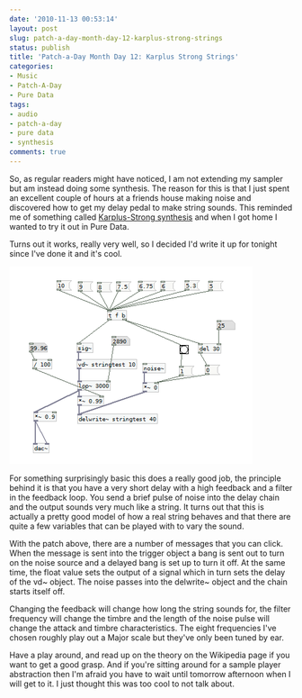 ```yaml
---
date: '2010-11-13 00:53:14'
layout: post
slug: patch-a-day-month-day-12-karplus-strong-strings
status: publish
title: 'Patch-a-Day Month Day 12: Karplus Strong Strings'
categories:
- Music
- Patch-A-Day
- Pure Data
tags:
- audio
- patch-a-day
- pure data
- synthesis
comments: true
---
```


So, as regular readers might have noticed, I am not extending my sampler but am instead doing some synthesis. The reason for this is that I just spent an excellent couple of hours at a friends house making noise and discovered how to get my delay pedal to make string sounds. This reminded me of something called [Karplus-Strong synthesis](http://en.wikipedia.org/wiki/Karplus-Strong_string_synthesis) and when I got home I wanted to try it out in Pure Data.

Turns out it works, really very well, so I decided I'd write it up for tonight since I've done it and it's cool.



![Karplus-Strong String synthesis](/a/2010-11-13-patch-a-day-month-day-12-karplus-strong-strings/12-KarplusStrongString.png)

For something surprisingly basic this does a really good job, the principle behind it is that you have a very short delay with a high feedback and a filter in the feedback loop. You send a brief pulse of noise into the delay chain and the output sounds very much like a string. It turns out that this is actually a pretty good model of how a real string behaves and that there are quite a few variables that can be played with to vary the sound.

With the patch above, there are a number of messages that you can click. When the message is sent into the trigger object a bang is sent out to turn on the noise source and a delayed bang is set up to turn it off. At the same time, the float value sets the output of a signal which in turn sets the delay of the vd~ object. The noise passes into the delwrite~ object and the chain starts itself off.

Changing the feedback will change how long the string sounds for, the filter frequency will change the timbre and the length of the noise pulse will change the attack and timbre characteristics. The eight frequencies I've chosen roughly play out a Major scale but they've only been tuned by ear.

Have a play around, and read up on the theory on the Wikipedia page if you want to get a good grasp. And if you're sitting around for a sample player abstraction then I'm afraid you have to wait until tomorrow afternoon when I will get to it. I just thought this was too cool to not talk about.
